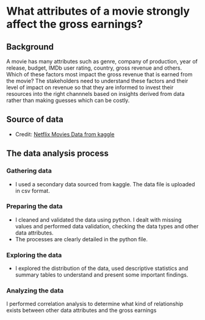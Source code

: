 # What attributes of a movie strongly affect the gross earnings?
## Background
A movie has many attributes such as genre, company of production, year of release, budget, IMDb user rating, country, gross revenue and others. Which of these
factors most impact the gross revenue that is earned from the movie? The stakeholders need to understand these factors and their level of impact on revenue so 
that they are informed to invest their resources into the right channnels based on insights derived from data rather than making guesses which can be costly.

## Source of data
- Credit: [Netflix Movies Data from kaggle](https://www.kaggle.com/datasets/danielgrijalvas/movies)

## The data analysis process
### Gathering data
- I used a secondary data sourced from kaggle. The data file is uploaded in csv format.
### Preparing the data
- I cleaned and validated the data using python. I dealt with missing values and performed data validation, checking the data types and other data attributes.
- The processes are clearly detailed in the python file.
### Exploring the data
- I explored the distribution of the data, used descriptive statistics and summary tables to understand and present some important findings.
### Analyzing the data
I performed correlation analysis to determine what kind of relationship exists between other data attributes and the gross earnings
